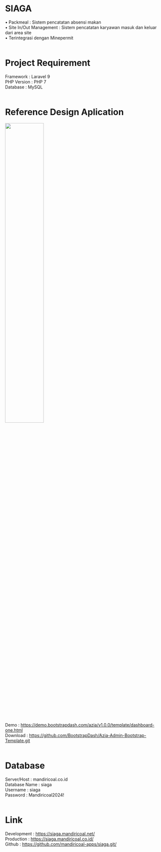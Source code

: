 # SIAGA<br>
• Packmeal : Sistem pencatatan absensi makan<br>
• Site In/Out Management : Sistem pencatatan karyawan masuk dan keluar dari area site<br>
• Terintegrasi dengan Minepermit<br>
<br>
# Project Requirement<br>
Framework : Laravel 9<br>
PHP Version : PHP 7<br>
Database  : MySQL<br>
<br>
# Reference Design Aplication<br>
<img src="https://www.bootstrapdash.com/blog/wp-content/uploads/2023/07/Azia-Bootstrap-Admin-Dashboard-Template.png" width="50%"><br>
Demo : https://demo.bootstrapdash.com/azia/v1.0.0/template/dashboard-one.html<br>
Download : https://github.com/BootstrapDash/Azia-Admin-Bootstrap-Template.git<br>
<br>
# Database<br>
Server/Host : mandiricoal.co.id<br>
Database Name : siaga<br>
Username : siaga<br>
Password : Mandiricoal2024!<br>
<br>
# Link<br>
Development : https://siaga.mandiricoal.net/<br>
Production :  https://siaga.mandiricoal.co.id/<br>
Github : https://github.com/mandiricoal-apps/siaga.git/<br>
